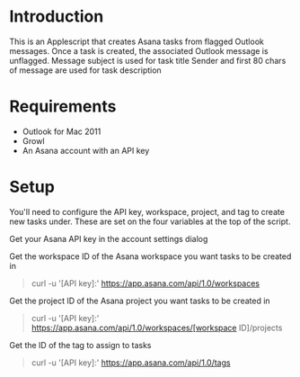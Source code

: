 # Introduction

This is an Applescript that creates Asana tasks from flagged Outlook messages.
Once a task is created, the associated Outlook message is unflagged.
Message subject is used for task title
Sender and first 80 chars of message are used for task description

# Requirements
- Outlook for Mac 2011
- Growl
- An Asana account with an API key


# Setup

You'll need to configure the API key, workspace, project, and tag to create
new tasks under. These are set on the four variables at the top of the
script.

Get your Asana API key in the account settings dialog

Get the workspace ID of the Asana workspace you want tasks to be created in

> curl -u '[API key]:' https://app.asana.com/api/1.0/workspaces 

Get the project ID of the Asana project you want tasks to be created in

> curl -u '[API key]:' https://app.asana.com/api/1.0/workspaces/[workspace ID]/projects

Get the ID of the tag to assign to tasks

> curl -u '[API key]:' https://app.asana.com/api/1.0/tags

